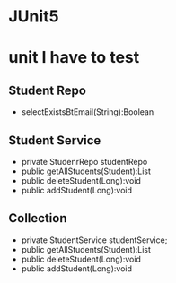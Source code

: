 # JUnit5
# unit I have to test
## Student Repo
+ selectExistsBtEmail(String):Boolean
## Student Service
   + private StudenrRepo studentRepo
   + public getAllStudents(Student):List<Student>
   + public deleteStudent(Long):void
   + public addStudent(Long):void
## Collection
   + private StudentService studentService;
  + public getAllStudents(Student):List<Student>
   + public deleteStudent(Long):void
   + public addStudent(Long):void
     

